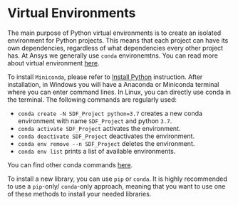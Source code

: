 # Virtual Environments

The main purpose of Python virtual environments is to create an isolated environment for Python projects. This means that each project can have its own dependencies, regardless of what dependencies every other project has. At Ansys we generally use `conda` environemtns.
You can read more about virtual environment [here](https://realpython.com/python-virtual-environments-a-primer/).

To install `Miniconda`, please refer to [Install Python](InstallingPython.md) instruction. After installation, in Windows you will have a Anaconda or Miniconda terminal where you can enter command lines. In Linux, you can directly use conda in the terminal. The following commands are regularly used:
- `conda create -N SDF_Project python=3.7` creates a new conda environment with name `SDF_Project` and python `3.7`.
- `conda activate SDF_Project` activates the environment.
- `conda deactivate SDF_Project` deactivates the environment.
- `conda env remove --n SDF_Project` deletes the environment.
- `conda env list` prints a list of available environments.

You can find other conda commands [here](https://docs.conda.io/projects/conda/en/latest/user-guide/cheatsheet.html).

To install a new library, you can use `pip` or `conda`. It is highly recommended to use a `pip`-only/ `conda`-only approach, meaning that you want  to use one of these methods to install your needed libraries.
